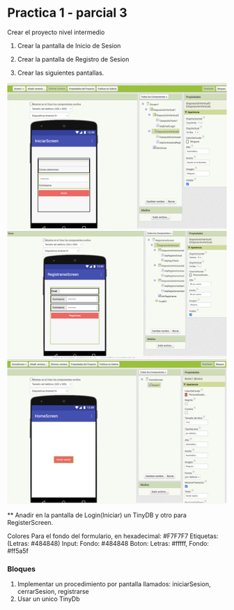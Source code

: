 # Practica 1 - parcial 3

Crear el proyecto nivel intermedio

1. Crear la pantalla de Inicio de Sesion
2. Crear la pantalla de Registro de Sesion

3. Crear las siguientes pantallas.

![login](./imagesappInv/login.png)
![signup](./imagesappInv/signup.png)
![home](./imagesappInv/home.png)

** Anadir en la pantalla de Login(Iniciar) un TinyDB y otro para RegisterScreen.

Colores
Para el fondo del formulario, en hexadecimal: #F7F7F7
Etiquetas: (Letras: #484848)
Input: Fondo: #484848
Boton: Letras: #fffff, Fondo: #ff5a5f

### Bloques

1. Implementar un procedimiento por pantalla llamados: iniciarSesion, cerrarSesion, registrarse
2. Usar un unico TinyDb
   



